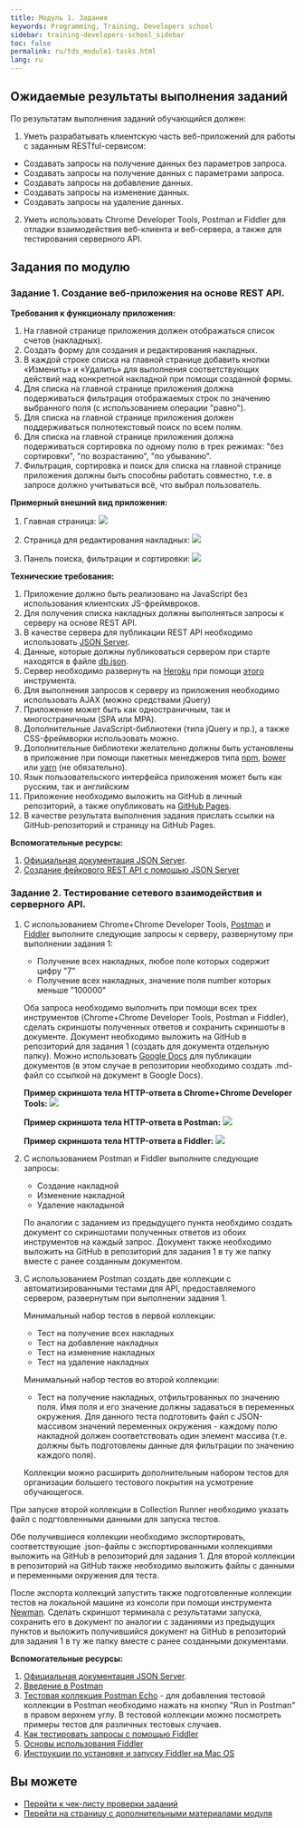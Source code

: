 ```yaml
---
title: Модуль 1. Задания
keywords: Programming, Training, Developers school
sidebar: training-developers-school_sidebar
toc: false
permalink: ru/tds_module1-tasks.html
lang: ru
---
```


## Ожидаемые результаты выполнения заданий

По результатам выполнения заданий обучающийся должен:
1. Уметь разрабатывать клиентскую часть веб-приложений для работы с заданным RESTful-сервисом:
  * Создавать запросы на получение данных без параметров запроса.
  * Создавать запросы на получение данных с параметрами запроса.
  * Создавать запросы на добавление данных.
  * Создавать запросы на изменение данных.
  * Создавать запросы на удаление данных.

2. Уметь использовать Chrome Developer Tools, Postman и Fiddler для отладки взаимодействия веб-клиента и веб-сервера, а также для тестирования серверного API.

## Задания по модулю

### Задание 1. Создание веб-приложения на основе REST API.

**Требования к функционалу приложения:**
1. На главной странице приложения должен отображаться список счетов (накладных).
2. Создать форму для создания и редактирования накладных.
3. В каждой строке списка на главной странице добавить кнопки «Изменить» и «Удалить» для выполнения соответствующих действий над конкретной накладной при помощи созданной формы.
4. Для списка на главной странице приложения должна подерживаться фильтрация отображаемых строк по значению выбранного поля (с использованием операции "равно").
5. Для списка на главной странице приложения должен поддерживаться полнотекстовый поиск по всем полям.
6. Для списка на главной странице приложения должна подерживаться сортировка по одному полю в трех режимах: "без сортировки", "по возрастанию", "по убыванию".
7. Фильтрация, сортировка и поиск для списка на главной странице приложения должны быть способны работать совместно, т.е. в запросе должно учитываться всё, что выбрал пользователь.

**Примерный внешний вид приложения:**
1. Главная страница:
![](/images/pages/trainings/developers-school/module1/list.png)

2. Страница для редактирования накладных:
![](/images/pages/trainings/developers-school/module1/edit.png)

3. Панель поиска, фильтрации и сортировки:
![](/images/pages/trainings/developers-school/module1/panel.png)

**Технические требования:**
1. Приложение должно быть реализовано на JavaScript без использования клиентских JS-фреймвроков.
2. Для получения списка накладных должны выполняться запросы к серверу на основе REST API.
3. В качестве сервера для публикации REST API необходимо использовать [JSON Server](https://github.com/typicode/json-server).
4. Данные, которые должны публиковаться сервером при старте находятся в файле [db.json](https://github.com/Flexberry/flexberry-developers-school/blob/master/%D0%97%D0%B0%D0%B4%D0%B0%D0%BD%D0%B8%D1%8F/%D0%9C%D0%BE%D0%B4%D1%83%D0%BB%D1%8C%201.%20%D0%92%D0%B2%D0%B5%D0%B4%D0%B5%D0%BD%D0%B8%D0%B5%20%D0%B2%20%D0%B2%D0%B5%D0%B1-%D1%80%D0%B0%D0%B7%D1%80%D0%B0%D0%B1%D0%BE%D1%82%D0%BA%D1%83/db.json).
5. Сервер необходимо развернуть на [Heroku](https://www.heroku.com/) при помощи [этого](https://github.com/jesperorb/json-server-heroku) инструмента.
6. Для выполнения запросов к серверу из приложения необходимо использовать AJAX (можно средствами jQuery)
7. Приложение может быть как одностраничным, так и многостраничным (SPA или MPA).
8. Дополнительные JavaScript-библиотеки (типа jQuery и пр.), а также CSS-фреймворки использовать можно.
9. Дополнительные библиотеки желательно должны быть установлены в приложение при помощи пакетных менеджеров типа [npm](https://www.npmjs.com/), [bower](https://bower.io/) или [yarn](https://yarnpkg.com/ru/) (не обязательно).
10. Язык пользовательского интерфейса приложения может быть как русским, так и английским
11. Приложение необходимо выложить на GitHub в личный репозиторий, а также опубликовать на [GitHub Pages](https://pages.github.com/).
12. В качестве результата выполнения задания прислать ссылки на GitHub-репозиторий и страницу на GitHub Pages.

**Вспомогательные ресурсы:**
1. [Официальная документация JSON Server](https://github.com/typicode/json-server/blob/master/README.md).
2. [Создание фейкового REST API с помощью JSON Server](https://code.tutsplus.com/ru/tutorials/fake-rest-api-up-and-running-using-json-server--cms-27871)

### Задание 2. Тестирование сетевого взаимодействия и серверного API.

1. С использованием Chrome+Chrome Developer Tools, [Postman](https://www.getpostman.com/downloads/) и [Fiddler](https://www.telerik.com/download/fiddler) выполните следующие запросы к серверу, развернутому при выполнении задания 1:
    * Получение всех накладных, любое поле которых содержит цифру "7"
    * Получение всех накладных, значение поля number которых меньше "100000"

    Оба запроса необходимо выполнить при помощи всех трех инструментов (Chrome+Chrome Developer Tools, Postman и Fiddler), сделать скриншоты полученных ответов и сохранить скриншоты в документе. Документ необходимо выложить на GitHub в репозиторий для задания 1 (создать для документа отдельную папку). Можно использовать [Google Docs](https://www.google.ru/intl/ru/docs/about/) для публикации документов (в этом случае в репозитории необходимо создать .md-файл со ссылкой на документ в Google Docs).

    **Пример скриншота тела HTTP-ответа в Chrome+Chrome Developer Tools:**
    ![](/images/pages/trainings/developers-school/module1/dt-example.png)

    **Пример скриншота тела HTTP-ответа в Postman:**
    ![](/images/pages/trainings/developers-school/module1/postman-example.png)

    **Пример скриншота тела HTTP-ответа в Fiddler:**
    ![](/images/pages/trainings/developers-school/module1/fiddler-example.png)

2. С использованием Postman и Fiddler выполните следующие запросы:
    * Создание накладной
    * Изменение накладной
    * Удаление накладыной

    По аналогии с заданием из предыдущего пункта необхдимо создать документ со скриншотами полученных ответов из обоих инструментов на каждый запрос. Документ также необходимо выложить на GitHub в репозиторий для задания 1 в ту же папку вместе с ранее созданным документом.

3. С использованием Postman создать две коллекции с автоматизированными тестами для API, предоставляемого сервером, развернутым при выполнении задания 1. 

    Минимальный набор тестов в первой коллекции:
    * Тест на получение всех накладных
    * Тест на добавление накладных
    * Тест на изменение накладных
    * Тест на удаление накладных

    Минимальный набор тестов во второй коллекции:
    * Тест на получение накладных, отфильтрованных по значению поля. Имя поля и его значение должны задаваться в переменных окружения. Для данного теста подготовить файл с JSON-массивом значений переменных окружения - каждому полю накладной должен соответствовать один элемент массива (т.е. должны быть подготовлены данные для фильтрации по значению каждого поля).

    Коллекции можно расширить дополнительным набором тестов для организации большего тестового покрытия на усмотрение обучающегося.

При запуске второй коллекции в Collection Runner необходимо указать файл с подгтовленными данными для запуска тестов.

Обе получившиеся коллекции необходимо экспортировать, соответствующие .json-файлы с экспортированными коллекциями выложить на GitHub в репозиторий для задания 1. Для второй коллекции в репозиторий на GitHub также необходимо выложить файлы с данными и переменными окружения для теста.

После экспорта коллекций запустить также подготовленные коллекции тестов на локальной машине из консоли при помощи инструмента [Newman](https://github.com/postmanlabs/newman). Сделать скриншот терминала с результатами запуска, сохранить его в документ по аналогии с заданиями из предыдущих пунктов и выложить получившийся документ на GitHub в репозиторий для задания 1 в ту же папку вместе с ранее созданными документами.

**Вспомогательные ресурсы:**
1. [Официальная документация JSON Server](https://github.com/typicode/json-server/blob/master/README.md).
2. [Введение в Postman](https://habr.com/ru/company/kolesa/blog/351250/)
3. [Тестовая коллекция Postman Echo](https://docs.postman-echo.com/) - для добавления тестовой коллекции в Postman необходимо нажать на кнопку "Run in Postman" в правом верхнем углу. В тестовой коллекции можно посмотреть примеры тестов для различных тестовых случаев.
4. [Как тестировать запросы с помощью Fiddler](https://help.mindbox.ru/%D0%BE%D0%BF%D0%B5%D1%80%D0%B0%D1%86%D0%B8%D0%B8-%D0%B8-%D0%B8%D0%BD%D1%82%D0%B5%D0%B3%D1%80%D0%B0%D1%86%D0%B8%D1%8F/%D0%BE%D0%BF%D0%B5%D1%80%D0%B0%D1%86%D0%B8%D0%B8/%D0%BA%D0%B0%D0%BA-%D1%82%D0%B5%D1%81%D1%82%D0%B8%D1%80%D0%BE%D0%B2%D0%B0%D1%82%D1%8C-%D0%B7%D0%B0%D0%BF%D1%80%D0%BE%D1%81%D1%8B-%D1%81-%D0%BF%D0%BE%D0%BC%D0%BE%D1%89%D1%8C%D1%8E-fiddler)
5. [Основы использования Fiddler](https://learn.javascript.ru/fiddler)
6. [Инструкции по установке и запуску Fiddler на Mac OS](https://blogs.msdn.microsoft.com/jpsanders/2018/02/08/usinginstalling-fiddler-on-mac-os/)

## Вы можете

* [Перейти к чек-листу проверки заданий](tds_module1-check-list.html) <i class="fa fa-arrow-right" aria-hidden="true"></i>
* <i class="fa fa-arrow-left" aria-hidden="true"></i> [Перейти на страницу с дополнительными материалами модуля](tds_module1-appendix.html)
